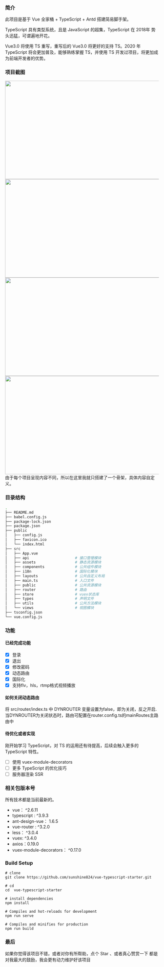 
### 简介

此项目是基于 Vue 全家桶 + TypeScript + Antd 搭建简易脚手架。

TypeScript 具有类型系统，且是 JavaScript 的超集，TypeScript 在 2018年 势头迅猛，可谓遍地开花。

Vue3.0 将使用 TS 重写，重写后的 Vue3.0 将更好的支持 TS。2020 年 TypeScript 将会更加普及，能够熟练掌握 TS，并使用 TS 开发过项目，将更加成为前端开发者的优势。

### 项目截图
<img src="https://github.com/sunshine824/vue-typescript-starter/blob/master/src/assets/screenshot/sreen01.png" width="600" height="322"/>
<img src="https://github.com/sunshine824/vue-typescript-starter/blob/master/src/assets/screenshot/sreen04.png" width="600" height="322"/>
<img src="https://github.com/sunshine824/vue-typescript-starter/blob/master/src/assets/screenshot/sreen02.png" width="600" height="322"/>
<img src="https://github.com/sunshine824/vue-typescript-starter/blob/master/src/assets/screenshot/sreen03.png" width="600" height="322"/>
由于每个项目呈现内容不同，所以在这里我就只搭建了一个骨架，具体内容自定义。

### 目录结构
```bash
.
├── README.md
├── babel.config.js
├── package-lock.json
├── package.json
├── public
│   ├── config.js
│   ├── favicon.ico
│   └── index.html
├── src
│   ├── App.vue
│   ├── api                     # 接口管理模块
│   ├── assets                  # 静态资源模块
│   ├── components              # 公共组件模块
│   ├── i18n                    # 国际化模块
│   ├── layouts                 # 公共自定义布局
│   ├── main.ts                 # 入口文件
│   ├── public                  # 公共资源模块
│   ├── router                  # 路由
│   ├── store                   # vuex状态库
│   ├── types                   # 声明文件
│   ├── utils                   # 公共方法模块
│   └── views                   # 视图模块
├── tsconfig.json
└── vue.config.js
```

### 功能

#### 已经完成功能

- [x] 登录
- [x] 退出
- [x] 修改密码
- [x] 动态路由
- [x] 国际化
- [x] 支持flv，hls，rtmp格式视频播放

#### 如何关闭动态路由
将 src/router/index.ts 中 DYNROUTER 变量设置为false，即为关闭，反之开启.  
当DYNROUTER为关闭状态时，路由可配置在router.config.ts的mainRoutes主路由中

#### 待优化或者实现

刚开始学习 TypeScript，对 TS 的运用还有待提高，后续会触入更多的 TypeScript 特性。

- [ ] 使用 vuex-module-decorators
- [ ] 更多 TypeScript 的优化技巧
- [ ] 服务器渲染 SSR

### 相关包版本号

所有技术都是当前最新的。

- vue： ^2.6.11
- typescript : ^3.9.3
- ant-design-vue： 1.6.5
- vue-router : ^3.2.0
- less： ^3.0.4
- vuex: ^3.4.0
- axios：0.19.0
- vuex-module-decorators： ^0.17.0

### Build Setup

```
# clone
git clone https://github.com/sunshine824/vue-typescript-starter.git
```

```
# cd
cd  vue-typescript-starter
```

```
# install dependencies
npm install
```

```
# Compiles and hot-reloads for development
npm run serve
```

```
# Compiles and minifies for production
npm run build
```
### 最后
如果你觉得该项目不错，或者对你有所帮助，点个 Star 、或者真心赞赏一下 都是对我最大的鼓励，我会更有动力维护好该项目
